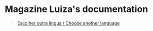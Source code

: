 # Magazine Luiza's documentation

> [Escolher outra língua / Choose another language](https://zimp.gitbooks.io/magazine-luiza/content/)

